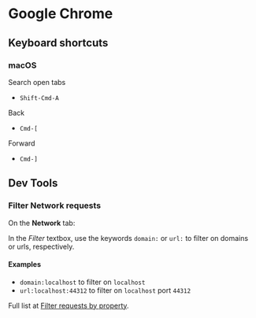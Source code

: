 # Google Chrome

## Keyboard shortcuts

### macOS

Search open tabs

- `Shift-Cmd-A`

Back

- `Cmd-[`

Forward

- `Cmd-]`

## Dev Tools

### Filter Network requests

On the **Network** tab:

In the _Filter_ textbox, use the keywords `domain:` or `url:` to filter on domains or urls, respectively.

#### Examples

- `domain:localhost` to filter on `localhost`
- `url:localhost:44312` to filter on `localhost` port `44312`

Full list at [Filter requests by property](https://developer.chrome.com/docs/devtools/network/reference#filter-by-property).

